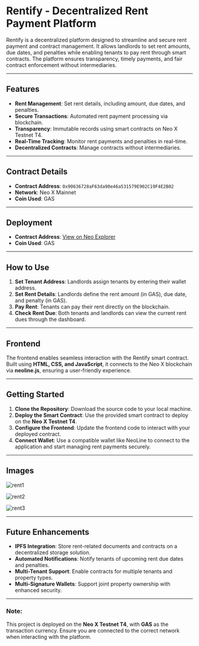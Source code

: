 # Rentify - Decentralized Rent Payment Platform

Rentify is a decentralized platform designed to streamline and secure rent payment and contract management. It allows landlords to set rent amounts, due dates, and penalties while enabling tenants to pay rent through smart contracts. The platform ensures transparency, timely payments, and fair contract enforcement without intermediaries.

---

## Features
- **Rent Management**: Set rent details, including amount, due dates, and penalties.
- **Secure Transactions**: Automated rent payment processing via blockchain.
- **Transparency**: Immutable records using smart contracts on Neo X Testnet T4.
- **Real-Time Tracking**: Monitor rent payments and penalties in real-time.
- **Decentralized Contracts**: Manage contracts without intermediaries.

---

## Contract Details
- **Contract Address**: `0x90636728aF63da90e46a531579E902C19F4E2B02`
- **Network**: Neo X Mainnet
- **Coin Used**: GAS 

---

## Deployment
- **Contract Address**: [View on Neo Explorer](https://xexplorer.neo.org/address/0x90636728aF63da90e46a531579E902C19F4E2B02)
- **Coin Used**: GAS 
---

## How to Use
1. **Set Tenant Address**: Landlords assign tenants by entering their wallet address.
2. **Set Rent Details**: Landlords define the rent amount (in GAS), due date, and penalty (in GAS).
3. **Pay Rent**: Tenants can pay their rent directly on the blockchain.
4. **Check Rent Due**: Both tenants and landlords can view the current rent dues through the dashboard.

---

## Frontend
The frontend enables seamless interaction with the Rentify smart contract. Built using **HTML, CSS, and JavaScript**, it connects to the Neo X blockchain via **neoline.js**, ensuring a user-friendly experience.

---

## Getting Started
1. **Clone the Repository**: Download the source code to your local machine.
2. **Deploy the Smart Contract**: Use the provided smart contract to deploy on the **Neo X Testnet T4**.
3. **Configure the Frontend**: Update the frontend code to interact with your deployed contract.
4. **Connect Wallet**: Use a compatible wallet like NeoLine to connect to the application and start managing rent payments securely.

---

## Images
![rent1](https://github.com/user-attachments/assets/ab91db47-ce84-4780-bc05-8dee7e20bb9e)

![rent2](https://github.com/user-attachments/assets/78e30f40-e2c7-420d-9544-f1a847d079d8)

![rent3](https://github.com/user-attachments/assets/901fa761-94c4-4429-9af4-bdf9b809446e)

---

## Future Enhancements
- **IPFS Integration**: Store rent-related documents and contracts on a decentralized storage solution.
- **Automated Notifications**: Notify tenants of upcoming rent due dates and penalties.
- **Multi-Tenant Support**: Enable contracts for multiple tenants and property types.
- **Multi-Signature Wallets**: Support joint property ownership with enhanced security.

---

### Note:
This project is deployed on the **Neo X Testnet T4**, with **GAS** as the transaction currency. Ensure you are connected to the correct network when interacting with the platform.
